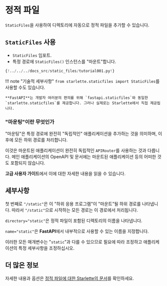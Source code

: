 # 정적 파일

`StaticFiles`을 사용하여 디렉토리에 자동으로 정적 파일을 추가할 수 있습니다.

## `StaticFiles` 사용

* `StaticFiles` 임포트.
* 특정 경로에 `StaticFiles()` 인스턴스를 "마운트"합니다.

```Python hl_lines="2  6"
{!../../../docs_src/static_files/tutorial001.py!}
```

!!! note "기술적 세부사항"
    `from starlette.staticfiles import StaticFiles`를 사용할 수도 있습니다.

    **FastAPI**는 개발자 여러분의 편의를 위해 `fastapi.staticfiles`와 동일한 `starlette.staticfiles`를 제공합니다. 그러나 실제로는 Starlette에서 직접 제공됩니다.


### "마운팅"이란 무엇인가

"마운팅"은 특정 경로에 완전히 "독립적인" 애플리케이션을 추가하는 것을 의미하며, 이후에 모든 하위 경로를 처리합니다.

이것은 마운트된 애플리케이션이 완전히 독립적인 `APIRouter`를 사용하는 것과 다릅니다. 메인 애플리케이션의 OpenAPI 및 문서에는 마운트된 애플리케이션 등의 어떠한 것도 포함되지 않습니다.

**고급 사용자 가이드**에서 이에 대한 자세한 내용을 읽을 수 있습니다.

## 세부사항

첫 번째로 `"/static"`은 이 "하위 응용 프로그램"이 "마운트"될 하위 경로를 나타냅니다. 따라서 `"/static"`으로 시작하는 모든 경로는 이 경로에서 처리됩니다.

`directory="static"`은 정적 파일이 포함된 디렉토리의 이름을 나타냅니다.

`name="static"`은 **FastAPI**에서 내부적으로 사용할 수 있는 이름을 지정합니다.

이러한 모든 매개변수는 "`static`"과 다를 수 있으므로 필요에 따라 조정하고 애플리케이션의 특정 세부사항을 조정하십시오.

## 더 많은 정보

자세한 내용과 옵션은 <a href="https://www.starlette.io/staticfiles/" class="external-link" target="_blank">정적 파일에 대한 Starlette의 문서</a>를 확인하세요.
